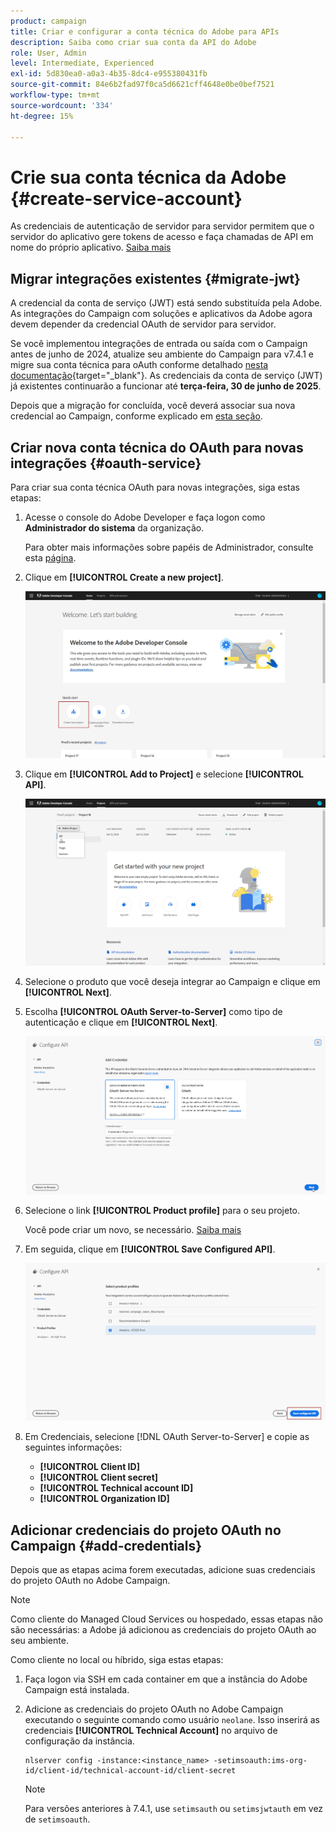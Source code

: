 ```yaml
---
product: campaign
title: Criar e configurar a conta técnica do Adobe para APIs
description: Saiba como criar sua conta da API do Adobe
role: User, Admin
level: Intermediate, Experienced
exl-id: 5d830ea0-a0a3-4b35-8dc4-e955380431fb
source-git-commit: 84e6b2fad97f0ca5d6621cff4648e0be0bef7521
workflow-type: tm+mt
source-wordcount: '334'
ht-degree: 15%

---
```


# Crie sua conta técnica da Adobe {#create-service-account}

As credenciais de autenticação de servidor para servidor permitem que o servidor do aplicativo gere tokens de acesso e faça chamadas de API em nome do próprio aplicativo. [Saiba mais](https://developer.adobe.com/developer-console/docs/guides/authentication/ServerToServerAuthentication/)

## Migrar integrações existentes {#migrate-jwt}

A credencial da conta de serviço (JWT) está sendo substituída pela Adobe. As integrações do Campaign com soluções e aplicativos da Adobe agora devem depender da credencial OAuth de servidor para servidor.

Se você implementou integrações de entrada ou saída com o Campaign antes de junho de 2024, atualize seu ambiente do Campaign para v7.4.1 e migre sua conta técnica para oAuth conforme detalhado [nesta documentação](https://developer.adobe.com/developer-console/docs/guides/authentication/ServerToServerAuthentication/migration){target="_blank"}. As credenciais da conta de serviço (JWT) já existentes continuarão a funcionar até **terça-feira, 30 de junho de 2025**. 

Depois que a migração for concluída, você deverá associar sua nova credencial ao Campaign, conforme explicado em [esta seção](#add-credentials).

## Criar nova conta técnica do OAuth para novas integrações {#oauth-service}

Para criar sua conta técnica OAuth para novas integrações, siga estas etapas:

1. Acesse o console do Adobe Developer e faça logon como **Administrador do sistema** da organização.

   Para obter mais informações sobre papéis de Administrador, consulte esta [página](https://helpx.adobe.com/br/enterprise/using/admin-roles.html).

1. Clique em **[!UICONTROL Create a new project]**.

   ![](assets/api-account-1.png)

1. Clique em **[!UICONTROL Add to Project]** e selecione **[!UICONTROL API]**.

   ![](assets/api-account-2.png)

1. Selecione o produto que você deseja integrar ao Campaign e clique em **[!UICONTROL Next]**.

1. Escolha **[!UICONTROL OAuth Server-to-Server]** como tipo de autenticação e clique em **[!UICONTROL Next]**.

   ![](assets/api-account-3.png)

1. Selecione o link **[!UICONTROL Product profile]** para o seu projeto.

   Você pode criar um novo, se necessário. [Saiba mais](https://helpx.adobe.com/enterprise/using/manage-product-profiles.html)

1. Em seguida, clique em **[!UICONTROL Save Configured API]**.

   ![](assets/api-account-4.png)

1. Em Credenciais, selecione [!DNL OAuth Server-to-Server] e copie as seguintes informações:

   * **[!UICONTROL Client ID]**
   * **[!UICONTROL Client secret]**
   * **[!UICONTROL Technical account ID]**
   * **[!UICONTROL Organization ID]**

## Adicionar credenciais do projeto OAuth no Campaign {#add-credentials}

Depois que as etapas acima forem executadas, adicione suas credenciais do projeto OAuth no Adobe Campaign.

>[!NOTE]
>
>Como cliente do Managed Cloud Services ou hospedado, essas etapas não são necessárias: a Adobe já adicionou as credenciais do projeto OAuth ao seu ambiente.
>

Como cliente no local ou híbrido, siga estas etapas:

1. Faça logon via SSH em cada container em que a instância do Adobe Campaign está instalada.

1. Adicione as credenciais do projeto OAuth no Adobe Campaign executando o seguinte comando como usuário `neolane`. Isso inserirá as credenciais **[!UICONTROL Technical Account]** no arquivo de configuração da instância.

   ```
   nlserver config -instance:<instance_name> -setimsoauth:ims-org-id/client-id/technical-account-id/client-secret
   ```

   >[!NOTE]
   >
   > Para versões anteriores à 7.4.1, use `setimsauth` ou `setimsjwtauth` em vez de `setimsoauth`.


